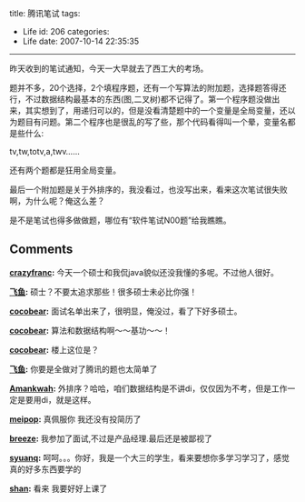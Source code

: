 title: 腾讯笔试
tags:
  - Life
id: 206
categories:
  - Life
date: 2007-10-14 22:35:35
---

昨天收到的笔试通知，今天一大早就去了西工大的考场。

题并不多，20个选择，2个填程序题，还有一个写算法的附加题，选择题答得还行，不过数据结构最基本的东西(图,二叉树)都不记得了。第一个程序题没做出来，其实想到了，用递归可以的，但是没看清楚题中的一个变量是全局变量，还以为题目有问题。第二个程序也是很乱的写了些，那个代码看得叫一个晕，变量名都是些什么:

tv,tw,totv,a,twv……

还有两个题都是狂用全局变量。

最后一个附加题是关于外排序的，我没看过，也没写出来，看来这次笔试很失败啊，为什么呢？俺这么差？

是不是笔试也得多做做题，哪位有“软件笔试N00题”给我瞧瞧。
## Comments

**[crazyfranc](#2002 "2007-10-16 22:07:29"):** 今天一个硕士和我侃java貌似还没我懂的多呢。不过他人很好。

**[飞鱼](#1996 "2007-10-16 00:08:06"):** 硕士？不要太追求那些！很多硕士未必比你强！

**[cocobear](#1984 "2007-10-15 10:26:17"):** 面试名单出来了，很明显，俺没过，看了下好多硕士。

**[cocobear](#1987 "2007-10-15 15:18:04"):** 算法和数据结构啊～～基功～～！

**[cocobear](#2057 "2007-10-21 13:36:48"):** 楼上这位是？

**[飞鱼](#1977 "2007-10-15 01:00:51"):** 你要是全做对了腾讯的题也太简单了

**[Amankwah](#1983 "2007-10-15 10:11:48"):** 外排序？哈哈，咱们数据结构是不讲di，仅仅因为不考，但是工作一定是要用di，就是这样。

**[meipop](#2042 "2007-10-20 18:25:07"):** 真佩服你 我还没有投简历了

**[breeze](#2370 "2007-11-15 21:56:35"):** 我参加了面试,不过是产品经理.最后还是被鄙视了

**[syuanq](#2371 "2007-11-16 00:57:16"):** 呵呵。。。你好，我是一个大三的学生，看来要想你多学习学习了，感觉真的好多东西要学的

**[shan](#4463 "2008-10-14 18:50:14"):** 看来 我要好好上课了

